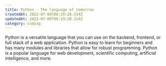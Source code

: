 ```yaml
---
title: Python - The language of tomorrow
createdAt: 2022-07-09T06:19:28.314Z
updatedAt: 2022-07-09T06:19:28.314Z
category: coding
---
```


Python is a versatile language that you can use on the backend, frontend, or full stack of a web application. Python is easy to learn for beginners and has many modules and libraries that allow for robust programming. Python is a popular language for web development, scientific computing, artificial intelligence, and more.
